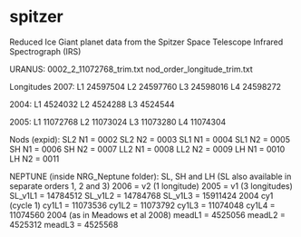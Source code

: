 # spitzer
Reduced Ice Giant planet data from the Spitzer Space Telescope Infrared Spectrograph (IRS)

URANUS:
0002_2_11072768_trim.txt
nod_order_longitude_trim.txt

Longitudes
2007: 
L1 24597504
L2 24597760
L3 24598016
L4 24598272

2004:
L1 4524032
L2 4524288
L3 4524544

2005:
L1 11072768
L2 11073024
L3 11073280
L4 11074304

Nods (expid):
SL2 N1 = 0002
SL2 N2 = 0003
SL1 N1 = 0004
SL1 N2 = 0005
SH N1 = 0006
SH N2 = 0007
LL2 N1 = 0008
LL2 N2 = 0009
LH N1 = 0010
LH N2 = 0011

NEPTUNE (inside NRG_Neptune folder):
SL, SH and LH (SL also available in separate orders 1, 2 and 3)
2006 = v2 (1 longitude)
2005 = v1 (3 longitudes)
  SL_v1L1 = 14784512
  SL_v1L2 = 14784768
  SL_v1L3 = 15911424
2004 cy1 (cycle 1)
  cy1L1 = 11073536
  cy1L2 = 11073792
  cy1L3 = 11074048
  cy1L4 = 11074560
2004 (as in Meadows et al 2008)
  meadL1 = 4525056
  meadL2 = 4525312
  meadL3 = 4525568



